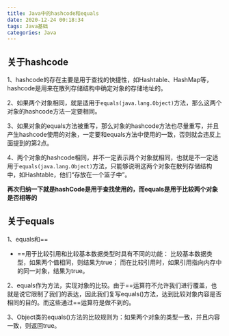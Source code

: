 ```yaml
---
title: Java中的hashcode和equals
date: 2020-12-24 00:18:34
tags: Java基础
categories: Java
---
```

<meta name="referrer" content="no-referrer" />

## 关于hashcode

1、hashcode的存在主要是用于查找的快捷性，如Hashtable、HashMap等，hashcode是用来在散列存储结构中确定对象的存储地址的。

2、如果两个对象相同，就是适用于`equals(java.lang.Object)`方法，那么这两个对象的hashcode方法一定要相同。

3、如果对象的equals方法被重写，那么对象的hashcode方法也尽量重写，并且产生hashcode使用的对象，一定要和equals方法中使用的一致，否则就会违反上面提到的第2点。

4、两个对象的hashcode相同，并不一定表示两个对象就相同，也就是不一定适用于`equals(java.lang.Object)`方法，只能够说明这两个对象在散列存储结构中，如Hashtable，他们“存放在一个篮子中”。

 
**再次归纳一下就是hashCode是用于查找使用的，而equals是用于比较两个对象是否相等的**

## 关于equals

1、equals和==
- ==用于比较引用和比较基本数据类型时具有不同的功能：
    比较基本数据类型，如果两个值相同，则结果为true；
    而在比较引用时，如果引用指向内存中的同一对象，结果为true。

2、equals作为方法，实现对象的比较。由于==运算符不允许我们进行覆盖，也就是说它限制了我们的表达，因此我们复写equals()方法，达到比较对象内容是否相同的目的。而这些通过==运算符是做不到的。

3、Object类的equals()方法的比较规则为：如果两个对象的类型一致，并且内容一致，则返回true。